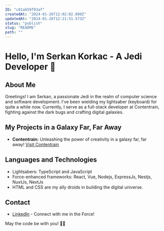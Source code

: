```yaml
---
ID: "c81ab59f93af"
createdAt: "2024-01-26T12:02:02.000Z"
updatedAt: "2024-01-26T12:21:51.573Z"
status: "publish"
slug: "README"
path: ""
---
```

# Hello, I'm Serkan Korkac - A Jedi Developer 🚀

## About Me
Greetings! I am Serkan, a passionate Jedi in the realm of computer science and software development. I've been wielding my lightsaber (keyboard) for quite a while now. Currently, I serve as a full-stack developer at Contentrain, fighting against the dark bugs and crafting digital galaxies.

## My Projects in a Galaxy Far, Far Away
- **Contentrain:** Unleashing the power of creativity in a galaxy far, far away! [Visit Contentrain](https://contentrain.io)

## Languages and Technologies
- Lightsabers: TypeScript and JavaScript
- Force-enhanced frameworks: React, Vue, Nodejs, ExpressJs, Nestjs, NuxtJs, NextJs
- HTML and CSS are my ally droids in building the digital universe.

## Contact
- [LinkedIn](https://www.linkedin.com/in/serkankorkac/) - Connect with me in the Force!

May the code be with you! 🌌✨